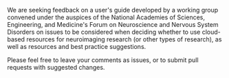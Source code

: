 We are seeking feedback on a user's guide developed by a working group convened under the auspices of the National Academies of Sciences, Engineering, and Medicine's Forum on Neuroscience and Nervous System Disorders on issues to be considered when deciding whether to use cloud-based resources for neuroimaging research (or other types of research), as well as resources and best practice suggestions.

Please feel free to leave your comments as issues, or to submit pull requests with suggested changes.